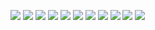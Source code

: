 ![](./Documentation/Images/Video%20Database%20Project%20-%201.jpg)
![](./Documentation/Images/Video%20Database%20Project%20-%202.jpg)
![](./Documentation/Images/Video%20Database%20Project%20-%203.jpg)
![](./Documentation/Images/Video%20Database%20Project%20-%204.jpg)
![](./Documentation/Images/Video%20Database%20Project%20-%205.jpg)
![](./Documentation/Images/Video%20Database%20Project%20-%206.jpg)
![](./Documentation/Images/Video%20Database%20Project%20-%207.jpg)
![](./Documentation/Images/Video%20Database%20Project%20-%208.jpg)
![](./Documentation/Images/Video%20Database%20Project%20-%209.jpg)
![](./Documentation/Images/Video%20Database%20Project%20-%2010.jpg)
![](./Documentation/Images/Video%20Database%20Project%20-%2011.jpg)
